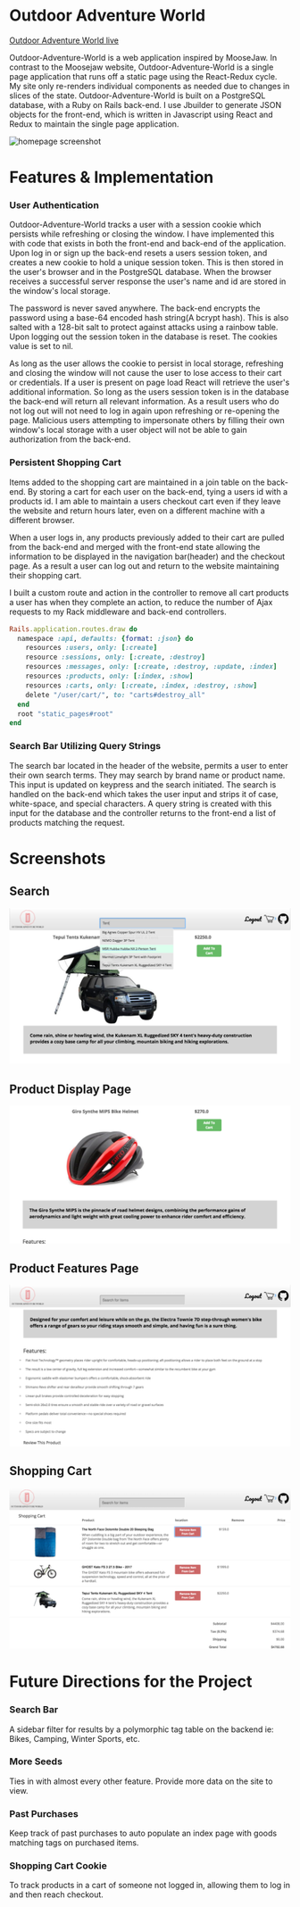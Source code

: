 
# Outdoor Adventure World


[Outdoor Adventure World live][heroku]

[heroku]: https://outdoor-adventure-world.herokuapp.com/#/signup





Outdoor-Adventure-World is a web application inspired by MooseJaw. In contrast to the Moosejaw website, Outdoor-Adventure-World is a single page application that runs off a static page using the React-Redux cycle. My site only re-renders individual components as needed due to changes in slices of the state.
Outdoor-Adventure-World is built on a PostgreSQL database, with a Ruby on Rails back-end. I use Jbuilder to generate JSON objects for the front-end, which is written in Javascript using React and Redux to maintain the single page application.


![homepage screenshot](docs/screenshots/)


# Features & Implementation


### User Authentication

Outdoor-Adventure-World tracks a user with a session cookie which persists while refreshing or closing the window. I have implemented this with code that exists in both the front-end and back-end of the application. Upon log in or sign up the back-end resets a users session token, and creates a new cookie to hold a unique session token. This is then stored in the user's browser and in the PostgreSQL database. When the browser receives a successful server response the user's name and id are stored in the window's local storage.

The password is never saved anywhere. The back-end encrypts the password using a base-64 encoded hash string(A bcrypt hash). This is also salted with a 128-bit salt to protect against attacks using a rainbow table.
Upon logging out the session token in the database is reset. The cookies value is set to nil.

As long as the user allows the cookie to persist in local storage, refreshing and closing the window will not cause the user to lose access to their cart or credentials. If a user is present on page load React will retrieve the user's additional information. So long as the users session token is in the database the back-end will return all relevant information. As a result users who do not log out will not need to log in again upon refreshing or re-opening the page.
Malicious users attempting to impersonate others by filling their own window's local storage with a user object will not be able to gain authorization from the back-end.



### Persistent Shopping Cart

Items added to the shopping cart are maintained in a join table on the back-end. By storing a cart for each user on the back-end, tying a users id with a products id. I am able to maintain a users checkout cart even if they leave the website and return hours later, even on a different machine with a different browser.

When a user logs in, any products previously added to their cart are pulled from the back-end and merged with the front-end state allowing the information to be displayed in the navigation bar(header) and the checkout page. As a result a user can log out and return to the website maintaining their shopping cart.

I built a custom route and action in the controller to remove all cart products a user has when they complete an action, to reduce the number of Ajax requests to my Rack middleware and back-end controllers.

```ruby
Rails.application.routes.draw do
  namespace :api, defaults: {format: :json} do
    resources :users, only: [:create]
    resource :sessions, only: [:create, :destroy]
    resources :messages, only: [:create, :destroy, :update, :index]
    resources :products, only: [:index, :show]
    resources :carts, only: [:create, :index, :destroy, :show]
    delete "/user/cart/", to: "carts#destroy_all"
  end
  root "static_pages#root"
end
```

### Search Bar Utilizing Query Strings

The search bar located in the header of the website, permits a user to enter their own search terms. They may search by brand name or product name. This input is updated on keypress and the search initiated.
The search is handled on the back-end which takes the user input and strips it of case, white-space, and special characters. A query string is created with this input for the database and the controller returns to the front-end a list of products matching the request.


# Screenshots

## Search
![results screenshot](./docs/screenshots/Search.png)


## Product Display Page
![product screenshot](./docs/screenshots/show.png)


## Product Features Page
![product screenshot](./docs/screenshots/show_features.png)


## Shopping Cart
![cart screenshot](./docs/screenshots/shopping_cart.png)


# Future Directions for the Project

### Search Bar
A sidebar filter for results by a polymorphic tag table on the backend ie: Bikes, Camping, Winter Sports, etc.

### More Seeds
Ties in with almost every other feature. Provide more data on the site to view.

### Past Purchases
Keep track of past purchases to auto populate an index page with goods matching tags on purchased items.

### Shopping Cart Cookie
To track products in a cart of someone not logged in, allowing them to log in and then reach checkout.
